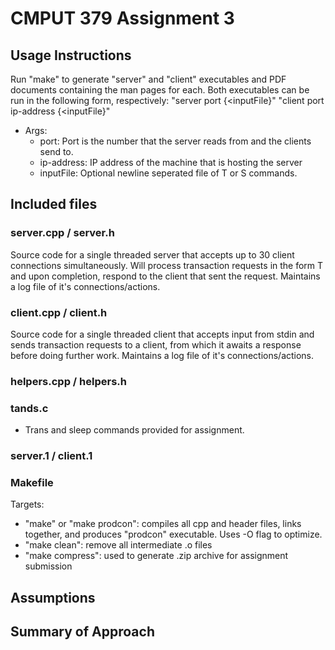# CMPUT 379 Assignment 3

## Usage Instructions

Run "make" to generate "server" and "client" executables and PDF documents containing the man pages for each. Both executables can be run in the following form, respectively:
    "server port {<inputFile}"
    "client port ip-address {<inputFile}"

- Args:
  - port: Port is the number that the server reads from and the clients send to.
  - ip-address: IP address of the machine that is hosting the server
  - inputFile: Optional newline seperated file of T<N> or S<N> commands.
    

## Included files

### server.cpp / server.h

Source code for a single threaded server that accepts up to 30 client connections simultaneously. Will process transaction requests in the form T<N> and upon completion, respond to the client that sent the request. Maintains a log file of it's connections/actions.

### client.cpp / client.h

Source code for a single threaded client that accepts input from stdin and sends transaction requests to a client, from which it awaits a response before doing further work. Maintains a log file of it's connections/actions.

### helpers.cpp / helpers.h



### tands.c

- Trans and sleep commands provided for assignment.

### server.1 / client.1

### Makefile

Targets:
- "make" or "make prodcon": compiles all cpp and header files, links together, and produces "prodcon" executable. Uses -O flag to optimize.
- "make clean": remove all intermediate .o files
- "make compress": used to generate .zip archive for assignment submission

## Assumptions


## Summary of Approach

